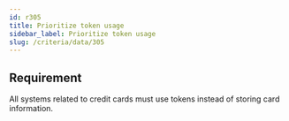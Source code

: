 ```yaml
---
id: r305
title: Prioritize token usage
sidebar_label: Prioritize token usage
slug: /criteria/data/305
---
```


## Requirement

All systems related to credit cards
must use tokens instead of storing card information.
